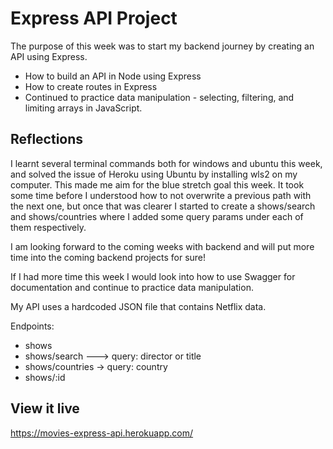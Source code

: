 # Express API Project
The purpose of this week was to start my backend journey by creating an API using Express.

- How to build an API in Node using Express
- How to create routes in Express
- Continued to practice data manipulation - selecting, filtering, and limiting arrays in JavaScript. 

## Reflections
I learnt several terminal commands both for windows and ubuntu this week, and solved the issue of Heroku using Ubuntu by installing wls2 on my computer. This made me aim for the blue stretch goal this week. It took some time before I understood how to not overwrite a previous path with the next one, but once that was clearer I started to create a shows/search and shows/countries where I added some query params under each of them respectively.

I am looking forward to the coming weeks with backend and will put more time into the coming backend projects for sure!

If I had more time this week I would look into how to use Swagger for documentation and continue to practice data manipulation. 

My API uses a hardcoded JSON file that contains Netflix data.

Endpoints: 

* shows
* shows/search ---> query: director or title
* shows/countries -> query: country
* shows/:id

## View it live
https://movies-express-api.herokuapp.com/

